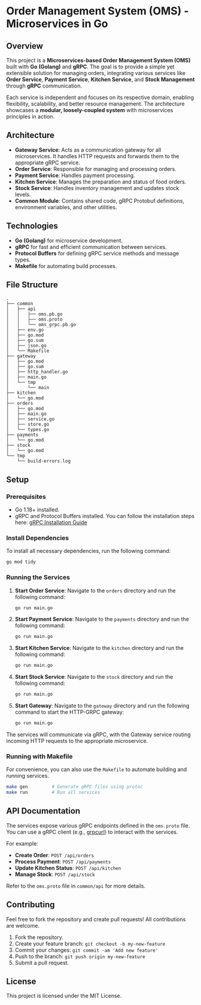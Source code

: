 # Order Management System (OMS) - Microservices in Go

## Overview

This project is a **Microservices-based Order Management System (OMS)** built with **Go (Golang)** and **gRPC**. The goal is to provide a simple yet extensible solution for managing orders, integrating various services like **Order Service**, **Payment Service**, **Kitchen Service**, and **Stock Management** through **gRPC** communication.

Each service is independent and focuses on its respective domain, enabling flexibility, scalability, and better resource management. The architecture showcases a **modular, loosely-coupled system** with microservices principles in action.

## Architecture

* **Gateway Service**: Acts as a communication gateway for all microservices. It handles HTTP requests and forwards them to the appropriate gRPC service.
* **Order Service**: Responsible for managing and processing orders.
* **Payment Service**: Handles payment processing.
* **Kitchen Service**: Manages the preparation and status of food orders.
* **Stock Service**: Handles inventory management and updates stock levels.
* **Common Module**: Contains shared code, gRPC Protobuf definitions, environment variables, and other utilities.

## Technologies

* **Go (Golang)** for microservice development.
* **gRPC** for fast and efficient communication between services.
* **Protocol Buffers** for defining gRPC service methods and message types.
* **Makefile** for automating build processes.

## File Structure

```
.
├── common
│   ├── api
│   │   ├── oms.pb.go
│   │   ├── oms.proto
│   │   └── oms_grpc.pb.go
│   ├── env.go
│   ├── go.mod
│   ├── go.sum
│   ├── json.go
│   └── Makefile
├── gateway
│   ├── go.mod
│   ├── go.sum
│   ├── http_handler.go
│   ├── main.go
│   └── tmp
│       └── main
├── kitchen
│   └── go.mod
├── orders
│   ├── go.mod
│   ├── main.go
│   ├── service.go
│   ├── store.go
│   └── types.go
├── payments
│   └── go.mod
├── stock
│   └── go.mod
└── tmp
    └── build-errors.log
```

## Setup

### Prerequisites

* Go 1.18+ installed.
* gRPC and Protocol Buffers installed. You can follow the installation steps here:
  [gRPC Installation Guide](https://grpc.io/docs/protoc-installation/)

### Install Dependencies

To install all necessary dependencies, run the following command:

```bash
go mod tidy
```

### Running the Services

1. **Start Order Service**:
   Navigate to the `orders` directory and run the following command:

   ```bash
   go run main.go
   ```

2. **Start Payment Service**:
   Navigate to the `payments` directory and run the following command:

   ```bash
   go run main.go
   ```

3. **Start Kitchen Service**:
   Navigate to the `kitchen` directory and run the following command:

   ```bash
   go run main.go
   ```

4. **Start Stock Service**:
   Navigate to the `stock` directory and run the following command:

   ```bash
   go run main.go
   ```

5. **Start Gateway**:
   Navigate to the `gateway` directory and run the following command to start the HTTP-GRPC gateway:

   ```bash
   go run main.go
   ```

The services will communicate via gRPC, with the Gateway service routing incoming HTTP requests to the appropriate microservice.

### Running with Makefile

For convenience, you can also use the `Makefile` to automate building and running services.

```bash
make gen         # Generate gRPC files using protoc
make run         # Run all services
```

## API Documentation

The services expose various gRPC endpoints defined in the `oms.proto` file. You can use a gRPC client (e.g., [grpcurl](https://github.com/fullstorydev/grpcurl)) to interact with the services.

For example:

* **Create Order**: `POST /api/orders`
* **Process Payment**: `POST /api/payments`
* **Update Kitchen Status**: `POST /api/kitchen`
* **Manage Stock**: `POST /api/stock`

Refer to the `oms.proto` file in `common/api` for more details.

## Contributing

Feel free to fork the repository and create pull requests! All contributions are welcome.

1. Fork the repository.
2. Create your feature branch: `git checkout -b my-new-feature`
3. Commit your changes: `git commit -am 'Add new feature'`
4. Push to the branch: `git push origin my-new-feature`
5. Submit a pull request.

## License

This project is licensed under the MIT License.
